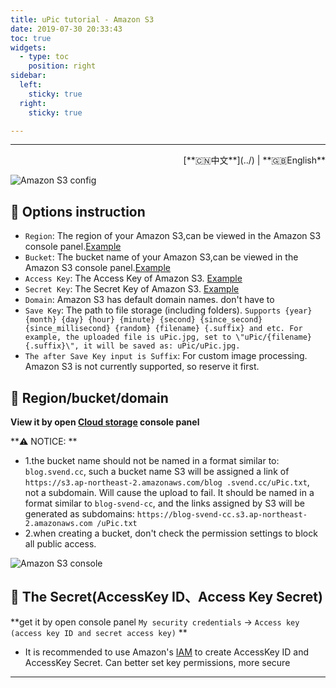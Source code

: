 ```yaml
---
title: uPic tutorial - Amazon S3
date: 2019-07-30 20:33:43
toc: true
widgets:
  - type: toc
    position: right
sidebar:
  left:
    sticky: true
  right:
    sticky: true

---
```


<hr><!-- i18n --><div align="right">[**🇨🇳中文**](../) | **🇬🇧English**</div><!-- i18n -->

![Amazon S3 config](https://r2.svend.cc/tutorials/amazon_s3-host.png)

## 📝 Options instruction

- `Region`: The region of your Amazon S3,can be viewed in the Amazon S3 console panel.[Example](#🧰-Region-bucket-domain)
- `Bucket`: The bucket name of your Amazon S3,can be viewed in the Amazon S3 console panel.[Example](#🧰-Region-bucket-domain)
- `Access Key`: The Access Key of Amazon S3. [Example](#🔑-The-Secret-AccessKey-ID、Access-Key-Secret)
- `Secret Key`: The Secret Key of Amazon S3. [Example](#🔑-The-Secret-AccessKey-ID、Access-Key-Secret)
- `Domain`: Amazon S3 has default domain names. don't have to
- `Save Key`: The path to file storage (including folders). `Supports {year} {month} {day} {hour} {minute} {second} {since_second} {since_millisecond} {random} {filename} {.suffix} and etc. For example, the uploaded file is uPic.jpg, set to \"uPic/{filename}{.suffix}\", it will be saved as: uPic/uPic.jpg.`
- `The after Save Key input is Suffix`: For custom image processing. Amazon S3 is not currently supported, so reserve it first.

## 🧰 Region/bucket/domain

**View it by  open [Cloud storage](https://s3.console.aws.amazon.com/s3) console panel**

**⚠️ NOTICE: **

- 1.the bucket name should not be named in a format similar to: `blog.svend.cc`, such a bucket name S3 will be assigned a link of `https://s3.ap-northeast-2.amazonaws.com/blog .svend.cc/uPic.txt`, not a subdomain. Will cause the upload to fail. It should be named in a format similar to `blog-svend-cc`, and the links assigned by S3 will be generated as subdomains: `https://blog-svend-cc.s3.ap-northeast-2.amazonaws.com /uPic.txt`
- 2.when creating a bucket, don't check the permission settings to block all public access.

![Amazon S3 console](https://r2.svend.cc/tutorials/amazon_s3-info.png)

## 🔑 The Secret(AccessKey ID、Access Key Secret)

**get it by open console panel `My security credentials` -> `Access key (access key ID and secret access key)` **

- It is recommended to use Amazon's [IAM](https://docs.aws.amazon.com/zh_cn/IAM/latest/UserGuide/introduction.html) to create AccessKey ID and AccessKey Secret. Can better set key permissions, more secure

<hr>

